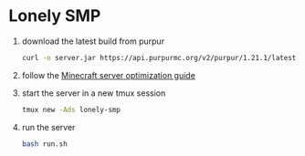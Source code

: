 # Lonely SMP

1. download the latest build from purpur

   ```bash
   curl -o server.jar https://api.purpurmc.org/v2/purpur/1.21.1/latest/download
   ```

1. follow the [Minecraft server optimization guide](https://github.com/YouHaveTrouble/minecraft-optimization/blob/1.21/README.md)

1. start the server in a new tmux session

   ```bash
   tmux new -Ads lonely-smp
   ```

1. run the server

   ```bash
   bash run.sh
   ```
